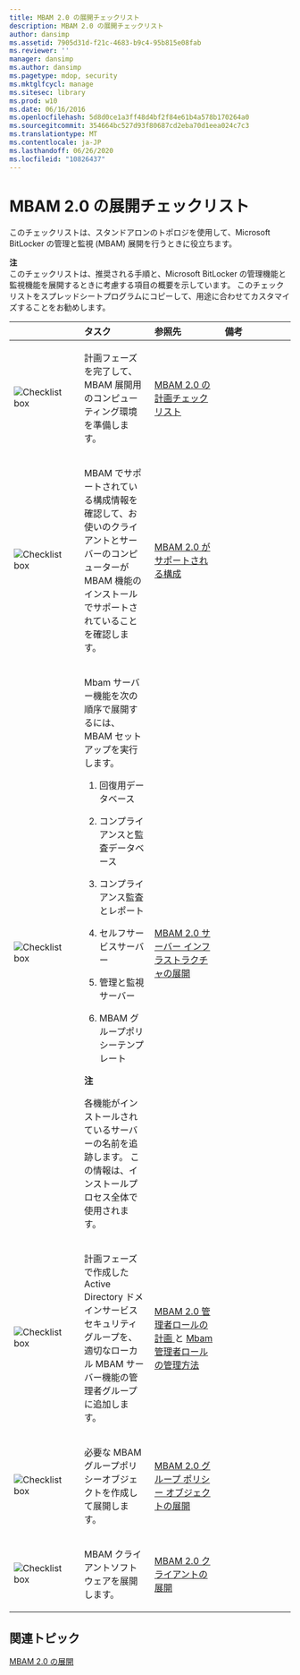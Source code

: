 ```yaml
---
title: MBAM 2.0 の展開チェックリスト
description: MBAM 2.0 の展開チェックリスト
author: dansimp
ms.assetid: 7905d31d-f21c-4683-b9c4-95b815e08fab
ms.reviewer: ''
manager: dansimp
ms.author: dansimp
ms.pagetype: mdop, security
ms.mktglfcycl: manage
ms.sitesec: library
ms.prod: w10
ms.date: 06/16/2016
ms.openlocfilehash: 5d8d0ce1a3ff48d4bf2f84e61b4a578b170264a0
ms.sourcegitcommit: 354664bc527d93f80687cd2eba70d1eea024c7c3
ms.translationtype: MT
ms.contentlocale: ja-JP
ms.lasthandoff: 06/26/2020
ms.locfileid: "10826437"
---
```

# MBAM 2.0 の展開チェックリスト


このチェックリストは、スタンドアロンのトポロジを使用して、Microsoft BitLocker の管理と監視 (MBAM) 展開を行うときに役立ちます。

**注**  
このチェックリストは、推奨される手順と、Microsoft BitLocker の管理機能と監視機能を展開するときに考慮する項目の概要を示しています。 このチェックリストをスプレッドシートプログラムにコピーして、用途に合わせてカスタマイズすることをお勧めします。



<table>
<colgroup>
<col width="25%" />
<col width="25%" />
<col width="25%" />
<col width="25%" />
</colgroup>
<thead>
<tr class="header">
<th align="left"></th>
<th align="left">タスク</th>
<th align="left">参照先</th>
<th align="left">備考</th>
</tr>
</thead>
<tbody>
<tr class="odd">
<td align="left"><img src="images/checklistbox.gif" alt="Checklist box" /></td>
<td align="left"><p>計画フェーズを完了して、MBAM 展開用のコンピューティング環境を準備します。</p></td>
<td align="left"><p><a href="mbam-20-planning-checklist-mbam-2.md" data-raw-source="[MBAM 2.0 Planning Checklist](mbam-20-planning-checklist-mbam-2.md)">MBAM 2.0 の計画チェックリスト</a></p></td>
<td align="left"><p></p></td>
</tr>
<tr class="even">
<td align="left"><img src="images/checklistbox.gif" alt="Checklist box" /></td>
<td align="left"><p>MBAM でサポートされている構成情報を確認して、お使いのクライアントとサーバーのコンピューターが MBAM 機能のインストールでサポートされていることを確認します。</p></td>
<td align="left"><p><a href="mbam-20-supported-configurations-mbam-2.md" data-raw-source="[MBAM 2.0 Supported Configurations](mbam-20-supported-configurations-mbam-2.md)">MBAM 2.0 がサポートされる構成</a></p></td>
<td align="left"><p></p></td>
</tr>
<tr class="odd">
<td align="left"><img src="images/checklistbox.gif" alt="Checklist box" /></td>
<td align="left"><p>Mbam サーバー機能を次の順序で展開するには、MBAM セットアップを実行します。</p>
<ol>
<li><p>回復用データベース</p></li>
<li><p>コンプライアンスと監査データベース</p></li>
<li><p>コンプライアンス監査とレポート</p></li>
<li><p>セルフサービスサーバー</p></li>
<li><p>管理と監視サーバー</p></li>
<li><p>MBAM グループポリシーテンプレート</p></li>
</ol>
<div class="alert">
<strong>注</strong><br/><p>各機能がインストールされているサーバーの名前を追跡します。 この情報は、インストールプロセス全体で使用されます。</p>
</div>
<div>

</div></td>
<td align="left"><p><a href="deploying-the-mbam-20-server-infrastructure-mbam-2.md" data-raw-source="[Deploying the MBAM 2.0 Server Infrastructure](deploying-the-mbam-20-server-infrastructure-mbam-2.md)">MBAM 2.0 サーバー インフラストラクチャの展開</a></p></td>
<td align="left"><p></p></td>
</tr>
<tr class="even">
<td align="left"><img src="images/checklistbox.gif" alt="Checklist box" /></td>
<td align="left"><p>計画フェーズで作成した Active Directory ドメインサービスセキュリティグループを、適切なローカル MBAM サーバー機能の管理者グループに追加します。</p></td>
<td align="left"><p><a href="planning-for-mbam-20-administrator-roles-mbam-2.md" data-raw-source="[Planning for MBAM 2.0 Administrator Roles](planning-for-mbam-20-administrator-roles-mbam-2.md)">MBAM 2.0 管理者ロールの計画 </a> と <a href="how-to-manage-mbam-administrator-roles-mbam-2.md" data-raw-source="[How to Manage MBAM Administrator Roles](how-to-manage-mbam-administrator-roles-mbam-2.md)"> Mbam 管理者ロールの管理方法</a></p></td>
<td align="left"><p></p></td>
</tr>
<tr class="odd">
<td align="left"><img src="images/checklistbox.gif" alt="Checklist box" /></td>
<td align="left"><p>必要な MBAM グループポリシーオブジェクトを作成して展開します。</p></td>
<td align="left"><p><a href="deploying-mbam-20-group-policy-objects-mbam-2.md" data-raw-source="[Deploying MBAM 2.0 Group Policy Objects](deploying-mbam-20-group-policy-objects-mbam-2.md)">MBAM 2.0 グループ ポリシー オブジェクトの展開</a></p></td>
<td align="left"><p></p></td>
</tr>
<tr class="even">
<td align="left"><img src="images/checklistbox.gif" alt="Checklist box" /></td>
<td align="left"><p>MBAM クライアントソフトウェアを展開します。</p></td>
<td align="left"><p><a href="deploying-the-mbam-20-client-mbam-2.md" data-raw-source="[Deploying the MBAM 2.0 Client](deploying-the-mbam-20-client-mbam-2.md)">MBAM 2.0 クライアントの展開</a></p></td>
<td align="left"><p></p></td>
</tr>
</tbody>
</table>



## 関連トピック


[MBAM 2.0 の展開](deploying-mbam-20-mbam-2.md)









